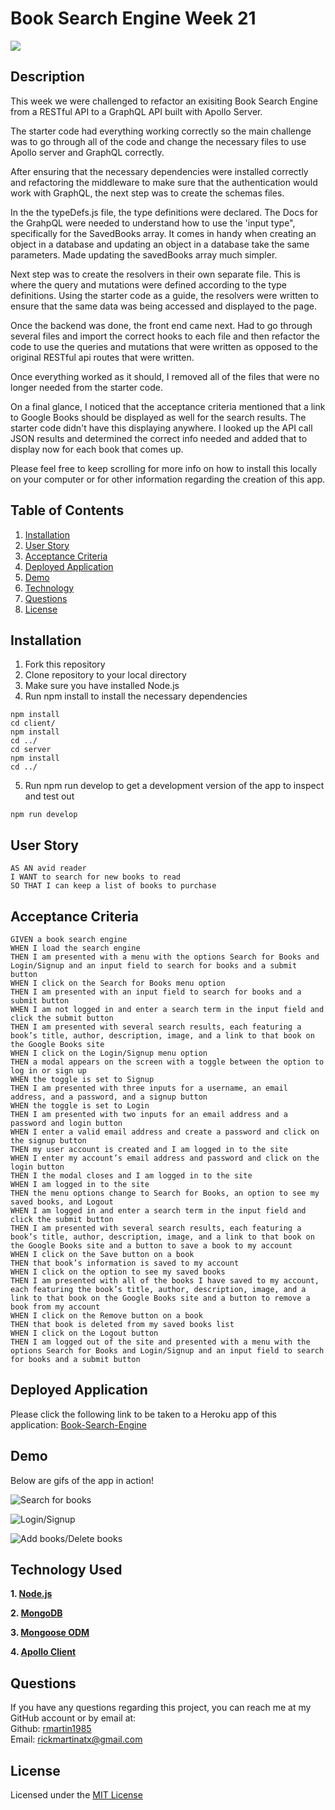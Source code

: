 # Book Search Engine Week 21

  ![](https://img.shields.io/badge/license-MIT-blue)

  ## Description
 This week we were challenged to refactor an exisiting Book Search Engine from a RESTful API to a GraphQL API built with Apollo Server.

 The starter code had everything working correctly so the main challenge was to go through all of the code and change the necessary files to use Apollo server and GraphQL correctly. 

 After ensuring that the necessary dependencies were installed correctly and refactoring the middleware to make sure that the authentication would work with GraphQL, the next step was to create the schemas files. 

 In the the typeDefs.js file, the type definitions were declared. The Docs for the GrahpQL were needed to understand how to use the 'input type", specifically for the SavedBooks array. It comes in handy when creating an object in a database and updating an object in a database take the same parameters. Made updating the savedBooks array much simpler.

 Next step was to create the resolvers in their own separate file. This is where the query and mutations were defined according to the type definitions. Using the starter code as a guide, the resolvers were written to ensure that the same data was being accessed and displayed to the page. 

 Once the backend was done, the front end came next. Had to go through several files and import the correct hooks to each file and then refactor the code to use the queries and mutations that were written as opposed to the original RESTful api routes that were written.

 Once everything worked as it should, I removed all of the files that were no longer needed from the starter code. 

 On a final glance, I noticed that the acceptance criteria mentioned that a link to Google Books should be displayed as well for the search results. The starter code didn't have this displaying anywhere. I looked up the API call JSON results and determined the correct info needed and added that to display now for each book that comes up. 

 Please feel free to keep scrolling for more info on how to install this locally on your computer or for other information regarding the creation of this app.

  ## Table of Contents
  1. [Installation](##installation)
  2. [User Story](#user-story)
  3. [Acceptance Criteria](#acceptance-criteria)
  4. [Deployed Application](#deployed-application)
  5. [Demo](#demo)
  6. [Technology](#technology)
  7. [Questions](#questions)
  8. [License](#license)
  

  ## Installation
  1. Fork this repository
  2. Clone repository to your local directory
  3. Make sure you have installed Node.js 
  4. Run npm install to install the necessary dependencies
  ```
  npm install
  cd client/
  npm install
  cd ../
  cd server
  npm install
  cd ../
  ```
  5. Run npm run develop to get a development version of the app to inspect and test out
  ```
  npm run develop
  ```

  ## User Story
  ```
  AS AN avid reader
  I WANT to search for new books to read
  SO THAT I can keep a list of books to purchase 
  ```
  ## Acceptance Criteria
  ```
  GIVEN a book search engine
  WHEN I load the search engine
  THEN I am presented with a menu with the options Search for Books and Login/Signup and an input field to search for books and a submit button
  WHEN I click on the Search for Books menu option
  THEN I am presented with an input field to search for books and a submit button
  WHEN I am not logged in and enter a search term in the input field and click the submit button
  THEN I am presented with several search results, each featuring a book’s title, author, description, image, and a link to that book on the Google Books site
  WHEN I click on the Login/Signup menu option
  THEN a modal appears on the screen with a toggle between the option to log in or sign up
  WHEN the toggle is set to Signup
  THEN I am presented with three inputs for a username, an email address, and a password, and a signup button
  WHEN the toggle is set to Login
  THEN I am presented with two inputs for an email address and a password and login button
  WHEN I enter a valid email address and create a password and click on the signup button
  THEN my user account is created and I am logged in to the site
  WHEN I enter my account’s email address and password and click on the login button
  THEN I the modal closes and I am logged in to the site
  WHEN I am logged in to the site
  THEN the menu options change to Search for Books, an option to see my saved books, and Logout
  WHEN I am logged in and enter a search term in the input field and click the submit button
  THEN I am presented with several search results, each featuring a book’s title, author, description, image, and a link to that book on the Google Books site and a button to save a book to my account
  WHEN I click on the Save button on a book
  THEN that book’s information is saved to my account
  WHEN I click on the option to see my saved books
  THEN I am presented with all of the books I have saved to my account, each featuring the book’s title, author, description, image, and a link to that book on the Google Books site and a button to remove a book from my account
  WHEN I click on the Remove button on a book
  THEN that book is deleted from my saved books list
  WHEN I click on the Logout button
  THEN I am logged out of the site and presented with a menu with the options Search for Books and Login/Signup and an input field to search for books and a submit button

  ```

  ## Deployed Application
  Please click the following link  to be taken to a Heroku app of this application: 
  [Book-Search-Engine](https://pacific-dawn-01756.herokuapp.com/)

  ## Demo
  Below are gifs of the app in action! 

  ![Search for books](https://media.giphy.com/media/0aOwKSHqRlVdleBwJi/giphy.gif)

  ![Login/Signup](https://media.giphy.com/media/KYjYy12yixCai0NsHr/giphy.gif)

  ![Add books/Delete books](https://media.giphy.com/media/Rj8mCBUorwwHHL2hVk/giphy.gif)

  ## Technology Used
  **1. [Node.js](https://nodejs.org/en/)**

  **2. [MongoDB](https://www.mongodb.com)**

  **3. [Mongoose ODM](https://mongoosejs.com/)**

  **4. [Apollo Client](https://www.apollographql.com/docs/react/)**

  ## Questions

  If you have any questions regarding this project, you can reach me at my GitHub account or by email at:
  <br />
  Github: [rmartin1985](https://github.com/rmartin1985)
  <br />
  Email: rickmartinatx@gmail.com

  ## License
  Licensed under the [MIT License](LICENSE)
